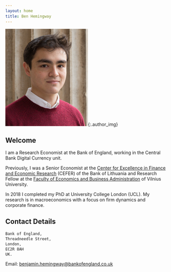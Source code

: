 ```yaml
---
layout: home
title: Ben Hemingway
---
```

![image](assets/images/author.jpg "Photo of the author"){:.author_img}
## Welcome

I am a Research Economist at the Bank of England, working in the Central Bank Digital Currency unit.

Previously, I was a Senior Economist at the [Center for Excellence in Finance and Economic Research](https://www.lb.lt/en/cefer) (CEFER) of the Bank of Lithuania and Research Fellow at the [Faculty of Economics and Business Administration](http://www.evaf.vu.lt/en/) of Vilnius University. 

In 2018 I completed my PhD at University College London (UCL). My research is in macroeconomics with a focus on firm dynamics and corporate finance.

## Contact Details
```
Bank of England,
Threadneedle Street, 
London, 
EC2R 8AH
UK.
```

Email: [benjamin.hemingway@bankofengland.co.uk](mailto:benjamin.hemingway@bankofengland.co.uk)
